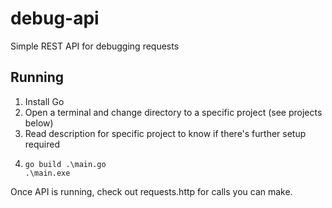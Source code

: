 # debug-api
Simple REST API for debugging requests

## Running
1. Install Go
2. Open a terminal and change directory to a specific project (see projects below)
3. Read description for specific project to know if there's further setup required
4. ```
   go build .\main.go
   .\main.exe
   ```

Once API is running, check out requests.http for calls you can make.